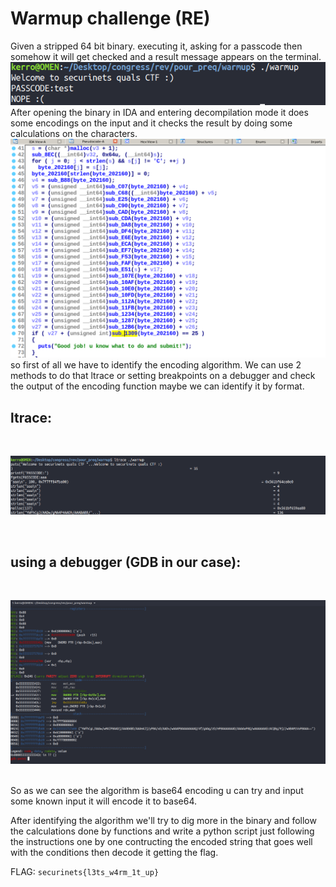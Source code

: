 # Warmup challenge (RE)
Given a stripped 64 bit binary.
executing it, asking for a passcode then somehow it will get checked and a result message appears on the terminal.
<br>
![im1](executing.png)
<br>
After opening the binary in IDA and entering decompilation mode it does some encodings on the input and it checks the result by doing some calculations on the characters.
<br>
![im2](checksb64.png)
<br>
so first of all we have to identify the encoding algorithm.
We can use 2 methods to do that ltrace or setting breakpoints on a debugger and check the output of the encoding function maybe we can identify it by format.
## ltrace:

<br>

![im3](call_b64encode1.png)

<br>

## using a debugger (GDB in our case):

<br>

![im4](call_b64encode.png)

<br>
So as we can see the algorithm is base64 encoding u can try and input some known input it will encode it to base64.

After identifying the algorithm we'll try to dig more in the binary and follow the calculations done by functions and write a python script just following the instructions one by one contructing the encoded string that goes well with the conditions then decode it getting the flag.

FLAG: `securinets{l3ts_w4rm_1t_up}`
